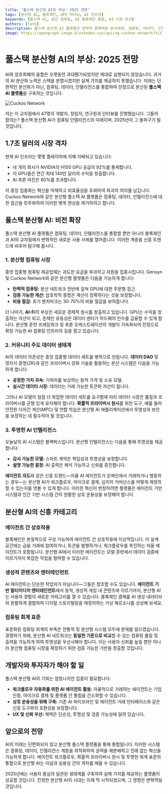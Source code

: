 ```yaml
---
title: "풀스택 분산형 AI의 부상: 2025 전망"
tags: [분산형 AI, 블록체인, GPU 마이닝, AI 인프라]
keywords: [풀스택 AI, 분산 컴퓨팅, AI 블록체인 통합, AI 시장 파괴]
authors: [lark]
description: 풀스택 분산형 AI 플랫폼의 변혁적 잠재력을 분석하며, 컴퓨팅, 데이터, 인텔리전스를 통합하여 중앙 집중식 AI 인프라를 파괴하고 2025년까지 AI 컴퓨테이션에 대한 접근을 민주화할 수 있는 방법을 탐구합니다.
image: https://opengraph-image.blockeden.xyz/api/og-cuckoo-network?title=풀스택%20분산형%20AI의%20부상%3A%202025%20전망
---
```


# 풀스택 분산형 AI의 부상: 2025 전망

AI와 암호화폐의 융합은 오랫동안 과대평가되었지만 제대로 실행되지 않았습니다. 과거의 AI 분산화 노력은 스택을 분열시켰지만 실제 가치를 제공하지 못했습니다. 미래는 단편적인 분산화가 아닌, 컴퓨팅, 데이터, 인텔리전스를 통합하여 진정으로 분산된 **풀스택 AI 플랫폼**을 구축하는 것입니다.

![Cuckoo Network](https://opengraph-image.blockeden.xyz/api/og-cuckoo-network?title=풀스택%20분산형%20AI의%20부상%3A%202025%20전망)

저는 이 교차점에서 47명의 개발자, 창립자, 연구원과 인터뷰를 진행했습니다. 그들의 합의는? 풀스택 분산형 AI가 컴퓨팅 인텔리전스의 미래이며, 2025년이 그 돌파구가 될 것입니다.

## 1.7조 달러의 시장 격차

현재 AI 인프라는 몇몇 플레이어에 의해 지배되고 있습니다:

- 네 개의 회사가 NVIDIA의 H100 GPU 공급의 92%를 통제합니다.
- 이 GPU들은 연간 최대 140만 달러의 수익을 창출합니다.
- AI 추론 마진은 80%를 초과합니다.

이 중앙 집중화는 혁신을 억제하고 비효율성을 초래하여 파괴의 여지를 남깁니다. Cuckoo Network와 같은 분산형 풀스택 AI 플랫폼은 컴퓨팅, 데이터, 인텔리전스에 대한 접근을 민주화하여 이러한 병목 현상을 제거하려고 합니다.

## 풀스택 분산형 AI: 비전 확장

풀스택 분산형 AI 플랫폼은 컴퓨팅, 데이터, 인텔리전스를 통합할 뿐만 아니라 블록체인과 AI의 교차점에서 변혁적인 새로운 사용 사례를 열어줍니다. 이러한 계층을 신흥 트렌드에 비추어 탐구해 봅시다.

### **1. 분산형 컴퓨팅 시장**

중앙 집중형 컴퓨팅 제공업체는 과도한 요금을 부과하고 자원을 집중시킵니다. Gensyn 및 Cuckoo Network와 같은 분산형 플랫폼은 다음을 가능하게 합니다:

- **탄력적 컴퓨팅:** 분산 네트워크 전반에 걸쳐 GPU에 대한 주문형 접근.
- **검증 가능한 계산:** 암호학적 증명은 계산이 정확하다는 것을 보장합니다.
- **비용 절감:** 초기 벤치마크는 30-70%의 비용 절감을 보여줍니다.

더 나아가, **AI-Fi**의 부상은 새로운 경제적 원시를 창출하고 있습니다. GPU는 수익을 창출하는 자산이 되고, 온체인 유동성은 데이터 센터가 하드웨어 인수를 금융할 수 있게 합니다. 분산형 훈련 프레임워크 및 추론 오케스트레이션의 개발이 가속화되어 진정으로 확장 가능한 AI 컴퓨팅 인프라의 길을 열고 있습니다.

### **2. 커뮤니티 주도 데이터 생태계**

AI의 데이터 의존성은 중앙 집중형 데이터 세트를 병목으로 만듭니다. **데이터 DAO** 및 영지식 증명(ZK)과 같은 프라이버시 강화 기술을 활용하는 분산 시스템은 다음을 가능하게 합니다:

- **공정한 가치 귀속:** 기여자를 보상하는 동적 가격 및 소유 모델.
- **실시간 데이터 시장:** 데이터는 거래 가능한 토큰화 자산이 됩니다.

그러나 AI 모델이 점점 더 복잡한 데이터 세트를 요구함에 따라 데이터 시장은 품질과 프라이버시를 균형 있게 유지해야 합니다. **확률적 프라이버시 원시**를 위한 도구, 예를 들어 안전한 다자간 계산(MPC) 및 연합 학습은 분산형 AI 애플리케이션에서 투명성과 보안을 보장하는 데 필수적이 될 것입니다.

### **3. 투명한 AI 인텔리전스**

오늘날의 AI 시스템은 블랙박스입니다. 분산형 인텔리전스는 다음을 통해 투명성을 제공합니다:

- **감사 가능한 모델:** 스마트 계약은 책임성과 투명성을 보장합니다.
- **설명 가능한 결정:** AI 출력은 해석 가능하고 신뢰를 증진합니다.

**에이전트 의도**와 같은 신흥 트렌드—자율 AI 에이전트가 온체인에서 거래하거나 행동하는 경우—는 분산형 AI가 워크플로우, 마이크로 결제, 심지어 거버넌스를 어떻게 재정의할 수 있는지를 엿볼 수 있게 합니다. 이러한 혁신이 번창하려면 플랫폼은 에이전트 기반 시스템과 인간 기반 시스템 간의 원활한 상호 운용성을 보장해야 합니다.

## 분산형 AI의 신흥 카테고리

### **에이전트 간 상호작용**

블록체인은 본질적으로 구성 가능하여 에이전트 간 상호작용에 이상적입니다. 이 설계 공간에는 금융 거래에 참여하거나, 토큰을 발행하거나, 워크플로우를 촉진하는 자율 에이전트가 포함됩니다. 분산형 AI에서 이러한 에이전트는 모델 훈련에서 데이터 검증에 이르기까지 복잡한 작업을 협력할 수 있습니다.

### **생성적 콘텐츠와 엔터테인먼트**

AI 에이전트는 단순한 작업자가 아닙니다—그들은 창조할 수도 있습니다. **에이전트 기반 멀티미디어 엔터테인먼트**에서 동적, 생성적 게임 내 콘텐츠에 이르기까지, 분산형 AI는 사용자 경험의 새로운 카테고리를 열 수 있습니다. 블록체인 결제를 AI 생성 내러티브와 원활하게 결합하여 디지털 스토리텔링을 재정의하는 가상 페르소나를 상상해 보세요.

### **컴퓨팅 회계 표준**

표준화된 컴퓨팅 회계의 부족은 전통적 및 분산형 시스템 모두에 문제를 일으켰습니다. 경쟁하기 위해, 분산형 AI 네트워크는 **동일한 기준으로 비교**할 수 있는 컴퓨팅 품질 및 출력을 가능하게 하여 투명성을 우선시해야 합니다. 이는 사용자 신뢰를 높일 뿐만 아니라 분산형 컴퓨팅 시장을 확장하기 위한 검증 가능한 기반을 창출할 것입니다.

## 개발자와 투자자가 해야 할 일

풀스택 분산형 AI의 기회는 엄청나지만 집중이 필요합니다:

- **워크플로우 자동화를 위한 AI 에이전트 활용:** 자율적으로 거래하는 에이전트는 기업 인증, 마이크로 결제 및 플랫폼 간 통합을 간소화할 수 있습니다.
- **상호 운용성을 위해 구축:** 기존 AI 파이프라인 및 에이전트 거래 인터페이스와 같은 신흥 도구와의 호환성을 보장합니다.
- **UX 및 신뢰 우선:** 채택은 단순성, 투명성 및 검증 가능성에 달려 있습니다.

## 앞으로의 전망

AI의 미래는 단편화되지 않고 분산형 풀스택 플랫폼을 통해 통합됩니다. 이러한 시스템은 컴퓨팅, 데이터, 인텔리전스 계층을 최적화하여 권력을 재분배하고 전례 없는 혁신을 가능하게 합니다. 에이전트 워크플로우, 확률적 프라이버시 원시 및 투명한 회계 표준의 통합으로 분산형 AI는 이념과 실용성 간의 격차를 메울 수 있습니다.

2025년에는 사용자 중심의 일관된 생태계를 구축하여 실제 가치를 제공하는 플랫폼이 성공할 것입니다. 진정한 분산형 AI의 시대는 이제 막 시작되었으며, 그 영향은 변혁적일 것입니다.

